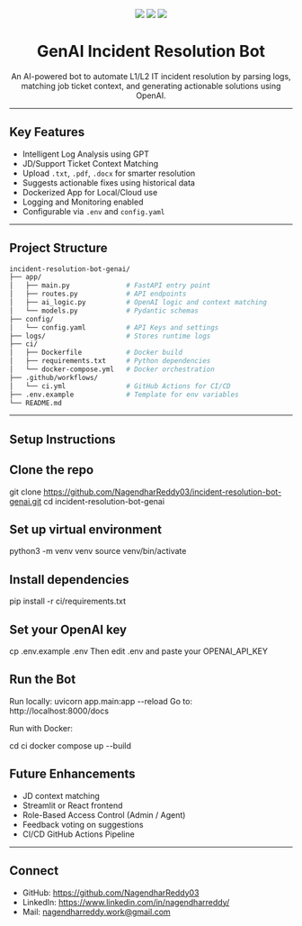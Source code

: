 <p align="center">
  <img src="https://img.shields.io/github/languages/top/NagendharReddy03/incident-resolution-bot-genai?style=for-the-badge"/>
  <img src="https://img.shields.io/github/last-commit/NagendharReddy03/incident-resolution-bot-genai?style=for-the-badge"/>
  <img src="https://img.shields.io/badge/OpenAI-Integrated-blueviolet?style=for-the-badge"/>
</p>

<h1 align="center">GenAI Incident Resolution Bot</h1>

<p align="center">
  An AI-powered bot to automate L1/L2 IT incident resolution by parsing logs, matching job ticket context, and generating actionable solutions using OpenAI.
</p>

---

## Key Features

- Intelligent Log Analysis using GPT
- JD/Support Ticket Context Matching
- Upload `.txt`, `.pdf`, `.docx` for smarter resolution
- Suggests actionable fixes using historical data
- Dockerized App for Local/Cloud use
- Logging and Monitoring enabled
- Configurable via `.env` and `config.yaml`

---

## Project Structure

```bash
incident-resolution-bot-genai/
├── app/
│   ├── main.py              # FastAPI entry point
│   ├── routes.py            # API endpoints
│   ├── ai_logic.py          # OpenAI logic and context matching
│   └── models.py            # Pydantic schemas
├── config/
│   └── config.yaml          # API Keys and settings
├── logs/                    # Stores runtime logs
├── ci/
│   ├── Dockerfile           # Docker build
│   ├── requirements.txt     # Python dependencies
│   └── docker-compose.yml   # Docker orchestration
├── .github/workflows/
│   └── ci.yml               # GitHub Actions for CI/CD
├── .env.example             # Template for env variables
└── README.md
```
---

## Setup Instructions

## Clone the repo
git clone https://github.com/NagendharReddy03/incident-resolution-bot-genai.git
cd incident-resolution-bot-genai

## Set up virtual environment
python3 -m venv venv
source venv/bin/activate

## Install dependencies
pip install -r ci/requirements.txt

## Set your OpenAI key
cp .env.example .env
Then edit .env and paste your OPENAI_API_KEY

## Run the Bot

Run locally:
uvicorn app.main:app --reload
Go to: http://localhost:8000/docs

Run with Docker:

cd ci
docker compose up --build

## Future Enhancements
- JD context matching
- Streamlit or React frontend
- Role-Based Access Control (Admin / Agent)
- Feedback voting on suggestions
- CI/CD GitHub Actions Pipeline

---

## Connect
- GitHub: https://github.com/NagendharReddy03
- LinkedIn: https://www.linkedin.com/in/nagendharreddy/
- Mail: nagendharreddy.work@gmail.com

